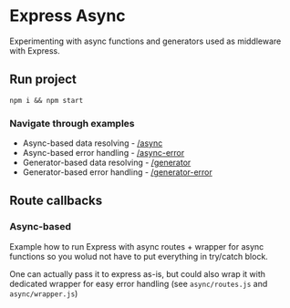 # Express Async

Experimenting with async functions and generators used as middleware with Express.

## Run project

```
npm i && npm start
```

### Navigate through examples

* Async-based data resolving - [/async](/async)
* Async-based error handling - [/async-error](/async-error)
* Generator-based data resolving - [/generator](/generator)
* Generator-based error handling - [/generator-error](/generator-error)

## Route callbacks

### Async-based

Example how to run Express with async routes + wrapper for async functions so you wolud not have to put everything in try/catch block.

One can actually pass it to express as-is, but could also wrap it with dedicated wrapper for easy error handling (see `async/routes.js` and `async/wrapper.js`)
